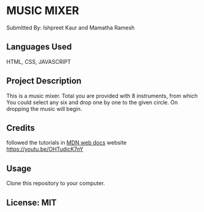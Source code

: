 # MUSIC MIXER

Submitted By: Ishpreet Kaur and Mamatha Ramesh

## Languages Used
HTML, CSS, JAVASCRIPT
## Project Description
This is a music mixer. Total you are provided with 8 instruments, from which You could select any six and drop one by one to the given circle. On dropping the music will begin. 

## Credits
followed the tutorials in [MDN web docs](https://developer.mozilla.org/) website 
https://youtu.be/OHTudicK7nY 

## Usage
Clone this repository to your computer. 

## License: MIT
